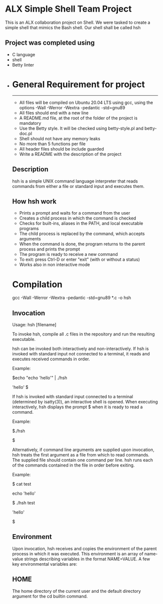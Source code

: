 <h1>ALX Simple Shell Team Project</h1>

This is an ALX collaboration project on Shell. We were tasked to create a simple shell that mimics the Bash shell. Our shell shall be called hsh

<h2>Project was completed using</h2>
<ul>
<li>C language</li>
<li>shell</li>
<li>Betty linter<li>

<h1>General Requirement for project</h1>
<hr>
<ul>
<li>All files will be compiled on Ubuntu 20.04 LTS using gcc, using the options -Wall -Werror -Wextra -pedantic -std=gnu89</li>
<li>All files should end with a new line</li>
<li>A README.md file, at the root of the folder of the project is mandatory</li>
<li>Use the Betty style. It will be checked using betty-style.pl and betty-doc.pl</li>
<li>Shell should not have any memory leaks</li>
<li>No more than 5 functions per file</li>
<li>All header files should be include guarded</li>
<li>Write a README with the description of the project</li>
</ul>

<h2>Description</h2>

hsh is a simple UNIX command language interpreter that reads commands from either a file or standard input and executes them.

<h2>How hsh work</h2>
<ul>
<li>Prints a prompt and waits for a command from the user</li>
<li>Creates a child process in which the command is checked</li>
<li>Checks for built-ins, aliases in the PATH, and local executable programs</li>
<li>The child process is replaced by the command, which accepts arguments</li>
<li>When the command is done, the program returns to the parent process and prints the prompt</li>
<li>The program is ready to receive a new command</li>
<li>To exit: press Ctrl-D or enter "exit" (with or without a status)</li>
<li>Works also in non interactive mode</li>
</ul>
<h1>Compilation</h1>

gcc -Wall -Werror -Wextra -pedantic -std=gnu89 *.c -o hsh


<h2>Invocation</h2>

Usage: hsh [filename]

To invoke hsh, compile all .c files in the repository and run the resulting executable.



hsh can be invoked both interactively and non-interactively. If hsh is invoked with standard input not connected to a terminal, it reads and executes received commands in order.



Example:

$echo "echo 'hello'" | ./hsh

'hello'
$

If hsh is invoked with standard input connected to a terminal (determined by isatty(3)), an interactive shell is opened. When executing interactively, hsh displays the prompt $ when it is ready to read a command.



Example:



$./hsh

$

Alternatively, if command line arguments are supplied upon invocation, hsh treats the first argument as a file from which to read commands. The supplied file should contain one command per line. hsh runs each of the commands contained in the file in order before exiting.



Example:



$ cat test

echo 'hello'

$ ./hsh test

'hello'

$

<h2>Environment</h2>

Upon invocation, hsh receives and copies the environment of the parent process in which it was executed. This environment is an array of name-value strings describing variables in the format NAME=VALUE. A few key environmental variables are:

<h2>HOME</h2>
The home directory of the current user and the default directory argument for the cd builtin command.

